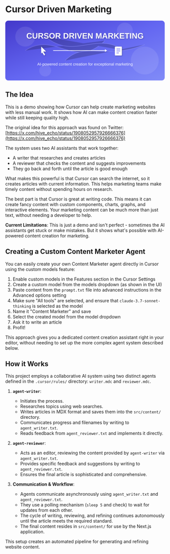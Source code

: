 # Cursor Driven Marketing

<p align="center">
  <img src="public/images/cursor-driven-marketing.svg" alt="Cursor Driven Marketing" width="800" />
</p>

## The Idea

This is a demo showing how Cursor can help create marketing websites with less manual work. It shows how AI can make content creation faster while still keeping quality high.

The original idea for this approach was found on Twitter: [https://x.com/hive_echo/status/1908052957926666376](https://x.com/hive_echo/status/1908052957926666376)

The system uses two AI assistants that work together:

- A writer that researches and creates articles
- A reviewer that checks the content and suggests improvements
- They go back and forth until the article is good enough

What makes this powerful is that Cursor can search the internet, so it creates articles with current information. This helps marketing teams make timely content without spending hours on research.

The best part is that Cursor is great at writing code. This means it can create fancy content with custom components, charts, graphs, and interactive elements. Your marketing content can be much more than just text, without needing a developer to help.

**Current Limitations**: This is just a demo and isn't perfect - sometimes the AI assistants get stuck or make mistakes. But it shows what's possible with AI-powered content creation for marketing.

## Creating a Custom Content Marketer Agent

You can easily create your own Content Marketer agent directly in Cursor using the custom models feature:

1. Enable custom models in the Features section in the Cursor Settings
2. Create a custom model from the models dropdown (as shown in the UI)
3. Paste content from the `prompt.txt` file into advanced instructions in the Advanced options setting
4. Make sure "All tools" are selected, and ensure that `claude-3.7-sonnet-thinking` is selected as the model
5. Name it "Content Marketer" and save
6. Select the created model from the model dropdown
7. Ask it to write an article
8. Profit!

This approach gives you a dedicated content creation assistant right in your editor, without needing to set up the more complex agent system described below.

## How it Works

This project employs a collaborative AI system using two distinct agents defined in the `.cursor/rules/` directory: `writer.mdc` and `reviewer.mdc`.

1.  **`agent-writer`**:

    - Initiates the process.
    - Researches topics using web searches.
    - Writes articles in MDX format and saves them into the `src/content/` directory.
    - Communicates progress and filenames by writing to `agent_writer.txt`.
    - Reads feedback from `agent_reviewer.txt` and implements it directly.

2.  **`agent-reviewer`**:

    - Acts as an editor, reviewing the content provided by `agent-writer` via `agent_writer.txt`.
    - Provides specific feedback and suggestions by writing to `agent_reviewer.txt`.
    - Ensures the final article is sophisticated and comprehensive.

3.  **Communication & Workflow**:
    - Agents communicate asynchronously using `agent_writer.txt` and `agent_reviewer.txt`.
    - They use a polling mechanism (`sleep 5` and check) to wait for updates from each other.
    - The cycle of writing, reviewing, and refining continues autonomously until the article meets the required standard.
    - The final content resides in `src/content/` for use by the Next.js application.

This setup creates an automated pipeline for generating and refining website content.

